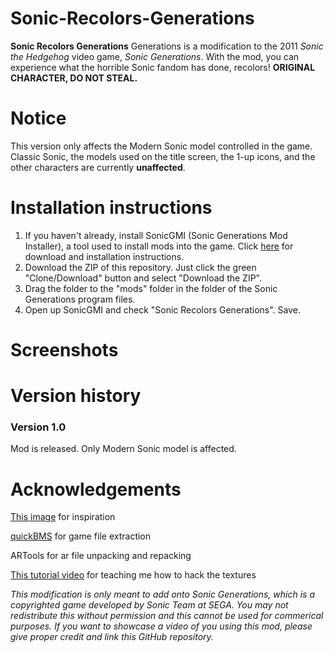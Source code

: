 # Sonic-Recolors-Generations
<b>Sonic Recolors Generations</b> Generations is a modification to the 2011 <i>Sonic the Hedgehog</i> video game, <i>Sonic Generations</i>. With the mod, you can experience what the horrible Sonic fandom has done, recolors! <b>ORIGINAL CHARACTER, DO NOT STEAL.</b>

<h1>Notice</h1>
This version only affects the Modern Sonic model controlled in the game. Classic Sonic, the models used on the title screen, the 1-up icons, and the other characters are currently <b>unaffected</b>.

<h1>Installation instructions</h1>
<ol>
<li>If you haven't already, install SonicGMI (Sonic Generations Mod Installer), a tool used to install mods into the game. Click <a href="http://forums.sonicretro.org/?showtopic=26974">here</a> for download and installation instructions.</li>
<li>Download the ZIP of this repository. Just click the green "Clone/Download" button and select "Download the ZIP".</li>
<li>Drag the folder to the "mods" folder in the folder of the Sonic Generations program files.</li>
<li>Open up SonicGMI and check "Sonic Recolors Generations". Save.</li>
</ol>

<h1>Screenshots</h1
<img src="http://i.cubeupload.com/8BYFvN.jpg" height = "500" width = "450">

<h1>Version history</h1>
<h3>Version 1.0</h3>
Mod is released. Only Modern Sonic model is affected.

<h1>Acknowledgements</h1>
<a href="http://i.cubeupload.com/mk1OME.jpg">This image</a> for inspiration

<a href="http://aluigi.altervista.org/quickbms.htm">quickBMS</a> for game file extraction

ARTools for ar file unpacking and repacking

<a href="https://www.youtube.com/watch?v=_4xDkyN-L3o">This tutorial video</a> for teaching me how to hack the textures

<i>This modification is only meant to add onto Sonic Generations, which is a copyrighted game developed by Sonic Team at SEGA. You may not redistribute this without permission and this cannot be used for commerical purposes. If you want to showcase a video of you using this mod, please give proper credit and link this GitHub repository.</i>
